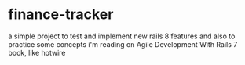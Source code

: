 # finance-tracker
a simple project to test and implement new rails 8 features and also to practice some concepts i'm reading on Agile Development With Rails 7 book, like hotwire
